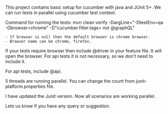 This project contains basic setup for cucumber with java and JUnit 5+.
We can run tests in parallel using cucumber test context.

Command for running the tests:
mvn clean verify -DargLine="-DtestEnv=qa -Dbrowser=chrome" -D"cucumber.filter.tags= not @graphQL"

    - If browser is null then the default browser is chrome browser.
    - Browser name can be chrome, firefox.

If your tests require browser then include @driver in your feature file. It will open the browser. For api tests it is not necessary, so we don't need to include it.

For api tests, include @api.

5 threads are running parallel. You can change the count from junit-platform.properties file.

I have updated the Junit version. Now all scenarios are working parallel.

Lets us know if you have any query or suggestion.
